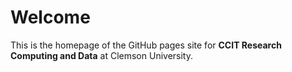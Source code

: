 # Welcome

This is the homepage of the GitHub pages site for
**CCIT Research Computing and Data** at Clemson University.
